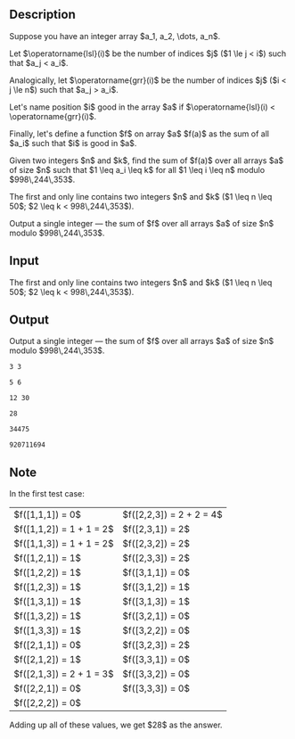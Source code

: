 ## Description

<div><p>Suppose you have an integer array $a_1, a_2, \dots, a_n$.</p><p>Let $\operatorname{lsl}(i)$ be the number of indices $j$ ($1 \le j &lt; i$) such that $a_j &lt; a_i$.</p><p>Analogically, let $\operatorname{grr}(i)$ be the number of indices $j$ ($i &lt; j \le n$) such that $a_j &gt; a_i$.</p><p>Let's name position $i$ <span class="tex-font-style-it">good</span> in the array $a$ if $\operatorname{lsl}(i) &lt; \operatorname{grr}(i)$.</p><p>Finally, let's define a function $f$ on array $a$ $f(a)$ as the <span class="tex-font-style-bf">sum</span> of all $a_i$ such that $i$ is <span class="tex-font-style-it">good</span> in $a$.</p><p>Given two integers $n$ and $k$, find the sum of $f(a)$ over all arrays $a$ of size $n$ such that $1 \leq a_i \leq k$ for all $1 \leq i \leq n$ modulo $998\,244\,353$.</p></div><div class="input-specification"><p>The first and only line contains two integers $n$ and $k$ ($1 \leq n \leq 50$; $2 \leq k &lt; 998\,244\,353$).</p></div><div class="output-specification"><p>Output a single integer&nbsp;— the sum of $f$ over all arrays $a$ of size $n$ modulo $998\,244\,353$.</p></div>

## Input

<p>The first and only line contains two integers $n$ and $k$ ($1 \leq n \leq 50$; $2 \leq k &lt; 998\,244\,353$).</p>

## Output

<p>Output a single integer&nbsp;— the sum of $f$ over all arrays $a$ of size $n$ modulo $998\,244\,353$.</p>





```input1
3 3
```




```input2
5 6
```




```input3
12 30
```




```output1
28
```




```output2
34475
```




```output3
920711694
```



## Note

<p>In the first test case: </p><center> <table class="tex-tabular"><tbody><tr><td class="tex-tabular-text-align-center tex-tabular-border-right">$f([1,1,1]) = 0$</td><td class="tex-tabular-border-left tex-tabular-text-align-center">$f([2,2,3]) = 2 + 2 = 4$</td></tr><tr><td class="tex-tabular-text-align-center tex-tabular-border-right">$f([1,1,2]) = 1 + 1 = 2$</td><td class="tex-tabular-border-left tex-tabular-text-align-center">$f([2,3,1]) = 2$</td></tr><tr><td class="tex-tabular-text-align-center tex-tabular-border-right">$f([1,1,3]) = 1 + 1 = 2$</td><td class="tex-tabular-border-left tex-tabular-text-align-center">$f([2,3,2]) = 2$</td></tr><tr><td class="tex-tabular-text-align-center tex-tabular-border-right">$f([1,2,1]) = 1$</td><td class="tex-tabular-border-left tex-tabular-text-align-center">$f([2,3,3]) = 2$</td></tr><tr><td class="tex-tabular-text-align-center tex-tabular-border-right">$f([1,2,2]) = 1$</td><td class="tex-tabular-border-left tex-tabular-text-align-center">$f([3,1,1]) = 0$</td></tr><tr><td class="tex-tabular-text-align-center tex-tabular-border-right">$f([1,2,3]) = 1$</td><td class="tex-tabular-border-left tex-tabular-text-align-center">$f([3,1,2]) = 1$</td></tr><tr><td class="tex-tabular-text-align-center tex-tabular-border-right">$f([1,3,1]) = 1$</td><td class="tex-tabular-border-left tex-tabular-text-align-center">$f([3,1,3]) = 1$</td></tr><tr><td class="tex-tabular-text-align-center tex-tabular-border-right">$f([1,3,2]) = 1$</td><td class="tex-tabular-border-left tex-tabular-text-align-center">$f([3,2,1]) = 0$</td></tr><tr><td class="tex-tabular-text-align-center tex-tabular-border-right">$f([1,3,3]) = 1$</td><td class="tex-tabular-border-left tex-tabular-text-align-center">$f([3,2,2]) = 0$</td></tr><tr><td class="tex-tabular-text-align-center tex-tabular-border-right">$f([2,1,1]) = 0$</td><td class="tex-tabular-border-left tex-tabular-text-align-center">$f([3,2,3]) = 2$</td></tr><tr><td class="tex-tabular-text-align-center tex-tabular-border-right">$f([2,1,2]) = 1$</td><td class="tex-tabular-border-left tex-tabular-text-align-center">$f([3,3,1]) = 0$</td></tr><tr><td class="tex-tabular-text-align-center tex-tabular-border-right">$f([2,1,3]) = 2 + 1 = 3$</td><td class="tex-tabular-border-left tex-tabular-text-align-center">$f([3,3,2]) = 0$</td></tr><tr><td class="tex-tabular-text-align-center tex-tabular-border-right">$f([2,2,1]) = 0$</td><td class="tex-tabular-border-left tex-tabular-text-align-center">$f([3,3,3]) = 0$</td></tr><tr><td class="tex-tabular-text-align-center tex-tabular-border-right">$f([2,2,2]) = 0$</td><td class="tex-tabular-border-left tex-tabular-text-align-center"></td></tr></tbody></table> </center><p>Adding up all of these values, we get $28$ as the answer.</p>
